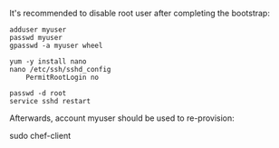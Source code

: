 It's recommended to disable root user after completing the bootstrap:

    adduser myuser
    passwd myuser
    gpasswd -a myuser wheel

    yum -y install nano
    nano /etc/ssh/sshd_config
        PermitRootLogin no

    passwd -d root
    service sshd restart

Afterwards, account myuser should be used to re-provision:

  sudo chef-client
